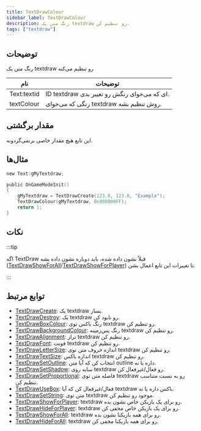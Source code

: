 ```yaml
---
title: TextDrawColour
sidebar_label: TextDrawColour
description: رنگ متن یک textdraw رو تنظیم کن.
tags: ["textdraw"]
---
```


<VersionWarn version='omp v1.1.0.2612' />

## توضیحات

رنگ متن یک textdraw رو تنظیم می‌کنه

| نام         | توضیحات                                     |
| ----------- | ----------------------------------------------- |
| Text:textid | ID textdraw ای که می‌خوای رنگش رو تغییر بدی. |
| textColour  | رنگی که می‌خوای textdraw روش تنظیم بشه.              |

## مقدار برگشتی

این تابع هیچ مقدار خاصی برنمی‌گردونه.

## مثال‌ها

```c
new Text:gMyTextdraw;

public OnGameModeInit()
{
    gMyTextdraw = TextDrawCreate(123.0, 123.0, "Example");
    TextDrawColour(gMyTextdraw, 0x000000FF);
    return 1;
}
```

## نکات

:::tip

اگه TextDraw قبلاً نشون داده شده، باید دوباره نشون داده بشه ([TextDrawShowForAll](TextDrawShowForAll)/[TextDrawShowForPlayer](TextDrawShowForPlayer)) تا تغییرات این تابع اعمال بشن.

:::

## توابع مرتبط

- [TextDrawCreate](TextDrawCreate): یک textdraw بساز.
- [TextDrawDestroy](TextDrawDestroy): یک textdraw رو نابود کن.
- [TextDrawBoxColour](TextDrawBoxColour): رنگ باکس توی textdraw رو تنظیم کن.
- [TextDrawBackgroundColour](TextDrawBackgroundColour): رنگ پس‌زمینه textdraw رو تنظیم کن.
- [TextDrawAlignment](TextDrawAlignment): تراز textdraw رو تنظیم کن.
- [TextDrawFont](TextDrawFont): فونت textdraw رو تنظیم کن.
- [TextDrawLetterSize](TextDrawLetterSize): اندازه حروف متن توی textdraw رو تنظیم کن.
- [TextDrawTextSize](TextDrawTextSize): اندازه باکس textdraw رو تنظیم کن.
- [TextDrawSetOutline](TextDrawSetOutline): انتخاب کن که آیا متن outline داره یا نه.
- [TextDrawSetShadow](TextDrawSetShadow): سایه روی textdraw رو فعال/غیرفعال کن.
- [TextDrawSetProportional](TextDrawSetProportional): فاصله متن توی textdraw رو به نسبت متناسب تنظیم کن.
- [TextDrawUseBox](TextDrawUseBox): فعال/غیرفعال کن که آیا textdraw باکس داره یا نه.
- [TextDrawSetString](TextDrawSetString): متن توی textdraw موجود رو تنظیم کن.
- [TextDrawShowForPlayer](TextDrawShowForPlayer): textdraw رو برای یک بازیکن خاص نشون بده.
- [TextDrawHideForPlayer](TextDrawHideForPlayer): textdraw رو برای یک بازیکن خاص مخفی کن.
- [TextDrawShowForAll](TextDrawShowForAll): textdraw رو برای همه بازیکنا نشون بده.
- [TextDrawHideForAll](TextDrawHideForAll): textdraw رو برای همه بازیکنا مخفی کن.

